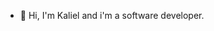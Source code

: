 - 👋 Hi, I'm Kaliel and i'm a software developer.

<!---
kalieleduard/kalieleduard is a ✨ special ✨ repository because its `README.md` (this file) appears on your GitHub profile.
You can click the Preview link to take a look at your changes.
--->

